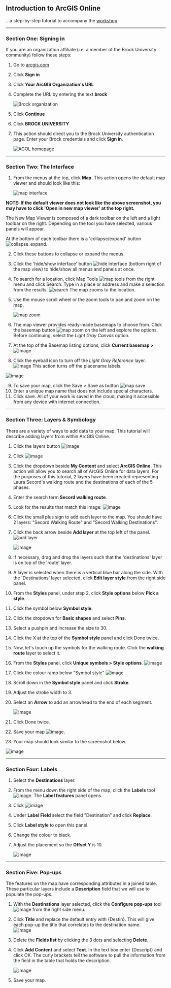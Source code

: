 
## Introduction to ArcGIS Online  
...a step-by-step tutorial to accompany the [workshop](README.md)    


---

### Section One: Signing in  

If you are an organization affiliate (i.e. a member of the Brock University community) follow these steps:  

1. Go to [arcgis.com](https://arcgis.com)    
2. Click **Sign in** 
3. Click **Your ArcGIS Organization's URL**  
4. Complete the URL by entering the text **brock**  

    ![Brock organization](./Intro-to-AGOL-images/agol01.jpg)  

5. Click **Continue**
6. Click **BROCK UNIVERSITY**    
7. This action should direct you to the Brock University authentication page. Enter your Brock credentials and click **Sign in**.  

    ![AGOL homepage](./Intro-to-AGOL-images/agol02.jpg)  
    
---

### Section Two: The Interface  

1. From the menus at the top, click **Map**. This action opens the default map viewer and should look like this:  

    ![map interface](./Intro-to-AGOL-images/agol03.jpg)  
    
**NOTE: If the default viewer does not look like the above screenshot, you may have to click 'Open in new map viewer' at the top right.**

The New Map Viewer is composed of a dark toolbar on the left and a light toolbar on the right. Depending on the tool you have selected, various panels will appear.  

At the bottom of each toolbar there is a 'collapse/expand' button ![collapse_expand](./Intro-to-AGOL-images/agol04.jpg). 

2. Click these buttons to collapse or expand the menus.  
3. Click the 'hide/show interface' button ![hide interface](./Intro-to-AGOL-images/agol05.jpg) (bottom right of the map view) to hide/show all menus and panels at once.  
4. To search for a location, click Map Tools ![map tools](./Intro-to-AGOL-images/agol06.jpg) from the right menu and click Search. Type in a place or address and make a selection from the results. ![search](./Intro-to-AGOL-images/agol07.jpg) The map zooms to the location.  
5. Use the mouse scroll wheel or the zoom tools to pan and zoom on the map.

    ![map zoom](./Intro-to-AGOL-images/agol08.jpg)  
    
6. The map viewer provides ready-made basemaps to choose from. Click the basemap button ![map zoom](./Intro-to-AGOL-images/agol09.jpg) on the left and explore the options. Before continuing, select the *Light Gray Canvas* option.  
7. At the top of the Basemap listing options, click **Current basemap >**  
    ![image](https://user-images.githubusercontent.com/45638590/167661335-208b5274-d2a0-486c-9d38-53e9bed3f426.png)
8. Click the eyeball icon to turn off the *Light Gray Reference* layer.  
   ![image](https://user-images.githubusercontent.com/45638590/167661677-554c9784-d6f0-4679-8282-bfab3d799d9b.png)
   This action turns off the placename labels.

![image](https://user-images.githubusercontent.com/45638590/167662115-387d0255-a598-4264-9da9-7823f56d6636.png) 
    
9. To save your map, click the Save > Save as button ![map save](./Intro-to-AGOL-images/agol10.jpg)  
10. Enter a unique map name that does not include special characters. 
11. Click save. All of your work is saved in the cloud, making it accessible from any device with internet connection.  

---

### Section Three: Layers & Symbology

There are a variety of ways to add data to your map. This tutorial will describe adding layers from within ArcGIS Online. 

1. Click the layers button ![image](https://user-images.githubusercontent.com/45638590/167663733-dd9b3eca-cb23-4c99-8a0c-d37e0a49c1b8.png)
2. Click ![image](https://user-images.githubusercontent.com/45638590/167663862-50b11255-7a83-4f87-95ea-63684266dd8e.png)
3. Click the dropdown beside **My Content** and select **ArcGIS Online**. This action will allow you to search all of ArcGIS Online for data layers. For the purposes of this tutorial, 2 layers have been created representing Laura Secord's walking route and the destinations of each of the 5 phases.  
4. Enter the search term **Secord walking route**.
5. Look for the results that match this image: ![image](https://user-images.githubusercontent.com/45638590/167669109-6dbe8ea6-b3cf-44c3-a9db-6f591620ce72.png)
6. Click the small plus sign to add each layer to the map. You should have 2 layers: "Secord Walking Route" and "Secord Walking Destinations".
7. Click the back arrow beside **Add layer** at the top left of the panel. ![add layer](./Intro-to-AGOL-images/agol14.jpg)  
    
    ![image](https://user-images.githubusercontent.com/45638590/167670439-d7d66bd7-a65f-4dc5-bb8d-1d4634bdb0c0.png)  
    
8. If necessary, drag and drop the layers such that the 'destinations' layer is on top of the 'route' layer.
9. A layer is selected when there is a vertical blue bar along the side. With the 'Destinations' layer selected, click **Edit layer style** from the right side panel.
10. From the **Styles** panel, under step 2, click **Style options** below **Pick a style**.
11. Click the symbol below **Symbol style**.
12. Click the dropdown for **Basic shapes** and select **Pins**.
13. Select a pushpin and increase the size to 30.  
14. Click the X at the top of the **Symbol style** panel and click Done twice.
15. Now, let's touch up the symbols for the walking route. Click the **walking route** layer to select it.  
16. From the **Styles** panel, click **Unique symbols > Style options**.
   ![image](https://user-images.githubusercontent.com/45638590/167679245-26130c58-62b9-4652-9666-6c61d6d6ff8e.png)

17. Click the colour ramp below "Symbol style" ![image](https://user-images.githubusercontent.com/45638590/167679585-dfa5450c-57e1-46af-b353-14775162c23e.png)

18. Scroll down in the **Symbol style** panel and click **Stroke**. 
19. Adjust the stroke width to 3.
20. Select an **Arrow** to add an arrowhead to the end of each segment.  

    ![image](https://user-images.githubusercontent.com/45638590/167680153-65ac20e3-b7f7-4b29-a20c-af386ac90a3f.png)
21. Click Done twice. 
22. Save your map ![image](https://user-images.githubusercontent.com/45638590/167680401-f3f09a86-a826-4075-ab2c-4decd3086479.png).  

23. Your map should look similar to the screenshot below.

![image](https://user-images.githubusercontent.com/45638590/167680298-6fe2d080-f42f-4782-82bc-a10782145592.png)

    
---

### Section Four: Labels  

1. Select the **Destinations** layer.
2. From the menu down the right side of the map, click the **Labels** tool ![image](https://user-images.githubusercontent.com/45638590/167680933-0647198e-4ebf-4fae-a4a8-1126cf45f1b8.png). The **Label features** panel opens.  
3. Click ![image](https://user-images.githubusercontent.com/45638590/167681127-909849e2-2da3-4248-ba8a-6ca1eae8189a.png)  
4. Under **Label Field** select the field "Destination" and click **Replace**.
5. Click **Label style** to open this panel.
6. Change the colour to black.
7. Adjust the placement so the **Offset Y** is 10.  

    ![image](https://user-images.githubusercontent.com/45638590/167681687-2bf0436c-4741-40ad-a128-ea9bc1b6eb8c.png)  
    
---

### Section Five: Pop-ups

The features on the map have corresponding attributes in a joined table. These particular layers include a **Description** field that we will use to populate the pop-ups.

1. With the **Destinations** layer selected, click the **Configure pop-ups** tool ![image](https://user-images.githubusercontent.com/45638590/167682093-f223eb78-8140-419d-83d3-13f8dc434ede.png) from the right side menu.  
2. Click **Title** and replace the default entry with {Destin}. This will give each pop-up the title that correlates to the destination name.  
   ![image](https://user-images.githubusercontent.com/45638590/167682560-3682efb7-b8e3-4541-9ce8-2628b30affd2.png)
3. Delete the **Fields list** by clicking the 3 dots and selecting **Delete**.
4. Click **Add Content** and select **Text**. In the text box enter {Descript} and click OK. The curly brackets tell the software to pull the information from the field in the table that holds the description.  

    ![image](https://user-images.githubusercontent.com/45638590/167683365-95df0ddc-a4ae-4831-96ea-3d883eec6ec0.png)  
    
5. Save your map.



   
 
